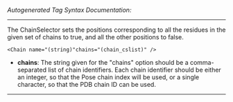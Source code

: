 _Autogenerated Tag Syntax Documentation:_

---
The ChainSelector sets the positions corresponding to all the residues in the given set of chains to true, and all the other positions to false.

```
<Chain name="(string)"chains="(chain_cslist)" />
```

-   **chains**: The string given for the "chains" option should be a comma-separated list of chain identifiers. Each chain identifier should be either an integer, so that the Pose chain index will be used, or a single character, so that the PDB chain ID can be used.

---
